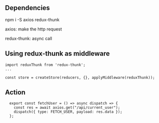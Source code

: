 ## Dependencies
  npm i -S axios redux-thunk

  axios: make the http request
  
  redux-thunk: async call

## Using redux-thunk as middleware
  ```
  import reduxThunk from 'redux-thunk';
  ...
  
  const store = createStore(reducers, {}, applyMiddleware(reduxThunk));
  ```

## Action 
```
  export const fetchUser = () => async dispatch => {
    const res = await axios.get("/api/current_user");
    dispatch({ type: FETCH_USER, payload: res.data });
  };
```